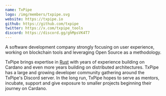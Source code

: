 ```yaml
---
name: TxPipe
logo: /img/members/txpipe.svg
website: https://txpipe.io
github: https://github.com/txpipe
twitter: https://x.com/txpipe_tools
discord: https://discord.gg/ghMpsVK4T7
---
```


A software development company strongly focusing on user experience, working on blockchain tools and leveraging Open Source as a methodology.

TxPipe brings expertise in [Rust](https://www.rust-lang.org/) with years of experience building on Cardano and even more years building on distributed architectures. TxPipe has a large and growing developer community gathering around the TxPipe's Discord server. In the long run, TxPipe hopes to serve as mentors, incubate, support and give exposure to smaller projects beginning their journey on Cardano.
